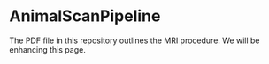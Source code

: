 # AnimalScanPipeline

The PDF file in this repository outlines the MRI procedure. We will be enhancing this page.
